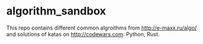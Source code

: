 # algorithm_sandbox

This repo contains different common algroithms from http://e-maxx.ru/algo/ and solutions of katas on http://codewars.com.
Python, Rust.
